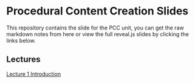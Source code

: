 # Procedural Content Creation Slides

This repository contains the slide for the PCC unit, you can get the raw markdown notes from here or view the full reveal.js slides by clicking the links below.

## Lectures 

[Lecture 1 Introduction](https://ncca.github.io/PCCSlides/Lecture1/#/)

